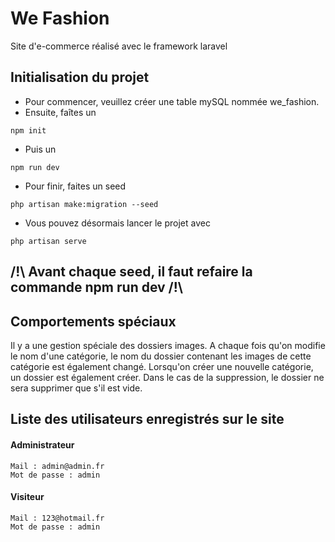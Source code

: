 # We Fashion
Site d'e-commerce réalisé avec le framework laravel
## Initialisation du projet
- Pour commencer, veuillez créer une table mySQL nommée we_fashion.
- Ensuite, faîtes un 
```
npm init
```
- Puis un
```
npm run dev
```
- Pour finir, faites un seed
```
php artisan make:migration --seed
```
- Vous pouvez désormais lancer le projet avec
```
php artisan serve
```

## /!\ Avant chaque seed, il faut refaire la commande npm run dev /!\

## Comportements spéciaux

Il y a une gestion spéciale des dossiers images. A chaque fois qu'on modifie le nom d'une catégorie, le nom du dossier contenant les images de cette catégorie
est également changé. Lorsqu'on créer une nouvelle catégorie, un dossier est également créer. Dans le cas de la suppression, le dossier ne sera supprimer que 
s'il est vide. 

## Liste des utilisateurs enregistrés sur le site ##

#### Administrateur ####

```
Mail : admin@admin.fr
Mot de passe : admin
```

#### Visiteur ####

```
Mail : 123@hotmail.fr
Mot de passe : admin
```
